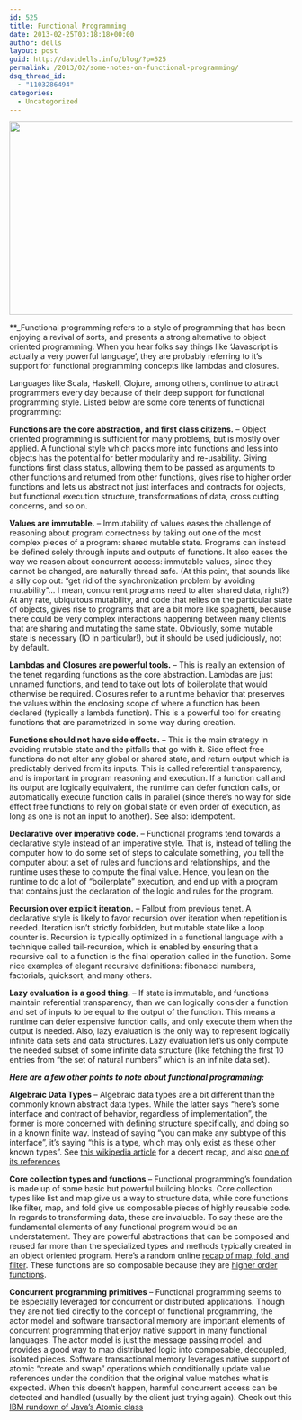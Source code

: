 ```yaml
---
id: 525
title: Functional Programming
date: 2013-02-25T03:18:18+00:00
author: dells
layout: post
guid: http://davidells.info/blog/?p=525
permalink: /2013/02/some-notes-on-functional-programming/
dsq_thread_id:
  - "1103286494"
categories:
  - Uncategorized
---
```

[<img src="http://davidells.info/blog/wp-content/uploads/2013/02/lambda.jpg" alt="" title="lambda" width="610" height="343" class="aligncenter size-full wp-image-530" />](http://davidells.info/blog/wp-content/uploads/2013/02/lambda.jpg)

**_Functional programming refers to a style of programming that has been enjoying a revival of sorts, and presents a strong alternative to object oriented programming. When you hear folks say things like &#8216;Javascript is actually a very powerful language&#8217;, they are probably referring to it&#8217;s support for functional programming concepts like lambdas and closures. </p> 

Languages like Scala, Haskell, Clojure, among others, continue to attract programmers every day because of their deep support for functional programming style. Listed below are some core tenents of functional programming:</i></b>

**Functions are the core abstraction, and first class citizens.** &#8211; Object oriented programming is sufficient for many problems, but is mostly over applied. A functional style which packs more into functions and less into objects has the potential for better modularity and re-usability. Giving functions first class status, allowing them to be passed as arguments to other functions and returned from other functions, gives rise to higher order functions and lets us abstract not just interfaces and contracts for objects, but functional execution structure, transformations of data, cross cutting concerns, and so on.

**Values are immutable.** &#8211; Immutability of values eases the challenge of reasoning about program correctness by taking out one of the most complex pieces of a program: shared mutable state. Programs can instead be defined solely through inputs and outputs of functions. It also eases the way we reason about concurrent access: immutable values, since they cannot be changed, are naturally thread safe. (At this point, that sounds like a silly cop out: &#8220;get rid of the synchronization problem by avoiding mutability&#8221;&#8230; I mean, concurrent programs need to alter shared data, right?) At any rate, ubiquitous mutability, and code that relies on the particular state of objects, gives rise to programs that are a bit more like spaghetti, because there could be very complex interactions happening between many clients that are sharing and mutating the same state. Obviously, some mutable state is necessary (IO in particular!), but it should be used judiciously, not by default.

**Lambdas and Closures are powerful tools.** &#8211; This is really an extension of the tenet regarding functions as the core abstraction. Lambdas are just unnamed functions, and tend to take out lots of boilerplate that would otherwise be required. Closures refer to a runtime behavior that preserves the values within the enclosing scope of where a function has been declared (typically a lambda function). This is a powerful tool for creating functions that are parametrized in some way during creation.

**Functions should not have side effects.** &#8211; This is the main strategy in avoiding mutable state and the pitfalls that go with it. Side effect free functions do not alter any global or shared state, and return output which is predictably derived from its inputs. This is called referential transparency, and is important in program reasoning and execution. If a function call and its output are logically equivalent, the runtime can defer function calls, or automatically execute function calls in parallel (since there&#8217;s no way for side effect free functions to rely on global state or even order of execution, as long as one is not an input to another). See also: idempotent.

**Declarative over imperative code.** &#8211; Functional programs tend towards a declarative style instead of an imperative style. That is, instead of telling the computer how to do some set of steps to calculate something, you tell the computer about a set of rules and functions and relationships, and the runtime uses these to compute the final value. Hence, you lean on the runtime to do a lot of &#8220;boilerplate&#8221; execution, and end up with a program that contains just the declaration of the logic and rules for the program. 

**Recursion over explicit iteration.** &#8211; Fallout from previous tenet. A declarative style is likely to favor recursion over iteration when repetition is needed. Iteration isn&#8217;t strictly forbidden, but mutable state like a loop counter is. Recursion is typically optimized in a functional language with a technique called tail-recursion, which is enabled by ensuring that a recursive call to a function is the final operation called in the function. Some nice examples of elegant recursive definitions: fibonacci numbers, factorials, quicksort, and many others.

**Lazy evaluation is a good thing.** &#8211; If state is immutable, and functions maintain referential transparency, than we can logically consider a function and set of inputs to be equal to the output of the function. This means a runtime can defer expensive function calls, and only execute them when the output is needed. Also, lazy evaluation is the only way to represent logically infinite data sets and data structures. Lazy evaluation let&#8217;s us only compute the needed subset of some infinite data structure (like fetching the first 10 entries from &#8220;the set of natural numbers&#8221; which is an infinite data set).

**_Here are a few other points to note about functional programming:_**

**Algebraic Data Types** &#8211; Algebraic data types are a bit different than the commonly known abstract data types. While the latter says &#8220;here&#8217;s some interface and contract of behavior, regardless of implementation&#8221;, the former is more concerned with defining structure specifically, and doing so in a known finite way. Instead of saying &#8220;you can make any subtype of this interface&#8221;, it&#8217;s saying &#8220;this is a type, which may only exist as these other known types&#8221;. See [this wikipedia article](http://en.wikipedia.org/wiki/Algebraic_data_type) for a decent recap, and also [one of its references](http://foldoc.org/algebraic+data+type)

**Core collection types and functions** &#8211; Functional programming&#8217;s foundation is made up of some basic but powerful building blocks. Core collection types like list and map give us a way to structure data, while core functions like filter, map, and fold give us composable pieces of highly reusable code. In regards to transforming data, these are invaluable. To say these are the fundamental elements of any functional program would be an understatement. They are powerful abstractions that can be composed and reused far more than the specialized types and methods typically created in an object oriented program. Here&#8217;s a random online [recap of map, fold, and filter](http://www.cse.unsw.edu.au/~en1000/haskell/hof.html). These functions are so composable because they are [higher order functions](http://en.wikipedia.org/wiki/Higher-order_function).

**Concurrent programming primitives** &#8211; Functional programming seems to be especially leveraged for concurrent or distributed applications. Though they are not tied directly to the concept of functional programming, the actor model and software transactional memory are important elements of concurrent programming that enjoy native support in many functional languages. The actor model is just the message passing model, and provides a good way to map distributed logic into composable, decoupled, isolated pieces. Software transactional memory leverages native support of atomic &#8220;create and swap&#8221; operations which conditionally update value references under the condition that the original value matches what is expected. When this doesn&#8217;t happen, harmful concurrent access can be detected and handled (usually by the client just trying again). Check out this [IBM rundown of Java&#8217;s Atomic class](http://www.ibm.com/developerworks/java/library/j-jtp11234/)